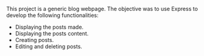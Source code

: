 This project is a generic blog webpage.
The objective was to use Express to develop the following functionalities:
- Displaying the posts made.
- Displaying the posts content.
- Creating posts.
- Editing and deleting posts.
